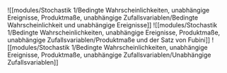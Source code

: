 ![[modules/Stochastik 1/Bedingte Wahrscheinlichkeiten, unabhängige Ereignisse, Produktmaße, unabhängige Zufallsvariablen/Bedingte Wahrscheinlichkeit und unabhängige Ereignisse]]
![[modules/Stochastik 1/Bedingte Wahrscheinlichkeiten, unabhängige Ereignisse, Produktmaße, unabhängige Zufallsvariablen/Produktmaße und der Satz von Fubini]]
![[modules/Stochastik 1/Bedingte Wahrscheinlichkeiten, unabhängige Ereignisse, Produktmaße, unabhängige Zufallsvariablen/Unabhängige Zufallsvariablen]]